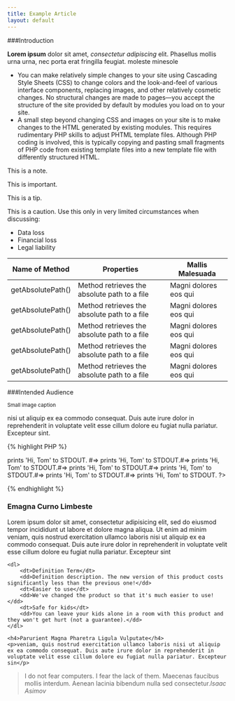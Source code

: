 ```yaml
---
title: Example Article
layout: default
---
```


###Introduction

**Lorem ipsum** dolor sit amet, *consectetur adipiscing* elit. Phasellus mollis urna urna, nec porta erat fringilla feugiat. moleste minesole

* You can make relatively simple changes to your site using Cascading Style Sheets (CSS) to change colors and the look-and-feel of various interface components, replacing images, and other relatively cosmetic changes. No structural changes are made to pages—you accept the structure of the site provided by default by modules you load on to your site.
* A small step beyond changing CSS and images on your site is to make changes to the HTML generated by existing modules. This requires rudimentary PHP skills to adjust PHTML template files. Although PHP coding is involved, this is typically copying and pasting small fragments of PHP code from existing template files into a new template file with differently structured HTML.


<div class="bs-callout bs-callout-info" id="info">
  <p>This is a note.</p>
</div>


<div class="bs-callout bs-callout-warning">
    <p>This is important.</p>
</div>

<div class="bs-callout bs-callout-tip">
  <p>This is a tip.</p>
</div>

<div class="bs-callout bs-callout-danger">
  <p>This is a caution. Use this only in very limited circumstances when discussing:
  </p><ul class="note"><li>Data loss</li>
  <li>Financial loss</li>
  <li>Legal liability</li></ul><p></p>
</div>

<table>
	<thead>
			<tr>
				<th>Name of Method</th>
				<th>Properties</th>
				<th>Mallis Malesuada</th>
			</tr>
		</thead>
		<tbody>
			<tr>
				<td>getAbsolutePath()</td>
				<td>Method retrieves the absolute path to a file</td>
				<td>Magni dolores eos qui </td>
			</tr>
			<tr>
				<td>getAbsolutePath()</td>
				<td>Method retrieves the absolute path to a file</td>
				<td>Magni dolores eos qui </td>
			</tr>
			<tr>
				<td>getAbsolutePath()</td>
				<td>Method retrieves the absolute path to a file</td>
				<td>Magni dolores eos qui </td>
			</tr>
			<tr>
				<td>getAbsolutePath()</td>
				<td>Method retrieves the absolute path to a file</td>
				<td>Magni dolores eos qui </td>
			</tr>
			<tr>
				<td>getAbsolutePath()</td>
				<td>Method retrieves the absolute path to a file</td>
				<td>Magni dolores eos qui </td>
			</tr>
		</tbody>

</table>

###Intended Audience

<img src="http://placekitten.com/800/400" alt="" /><br />
<small>Small image caption</small>


nisi ut aliquip ex ea commodo consequat. Duis aute irure dolor in reprehenderit in voluptate velit esse cillum dolore eu fugiat nulla pariatur. Excepteur sint.

{% highlight PHP %}
<?php
echo (name);
//puts "Hi, #{name}"
end
print_hi('Tom')
#=> prints 'Hi, Tom' to STDOUT.
#=> prints 'Hi, Tom' to STDOUT.#=> prints 'Hi, Tom' to STDOUT.#=> prints 'Hi, Tom' to STDOUT.#=> prints 'Hi, Tom' to STDOUT.#=> prints 'Hi, Tom' to STDOUT.#=> prints 'Hi, Tom' to STDOUT.
?>
{% endhighlight %}


### Emagna Curno Limbeste

Lorem ipsum dolor sit amet, consectetur adipisicing elit, sed do eiusmod tempor incididunt ut labore et dolore magna aliqua. Ut enim ad minim veniam, quis nostrud exercitation ullamco laboris nisi ut aliquip ex ea commodo consequat. Duis aute irure dolor in reprehenderit in voluptate velit esse cillum dolore eu fugiat nulla pariatur. Excepteur sint

	<dl>
		<dt>Definition Term</dt>
		<dd>Definition description. The new version of this product costs significantly less than the previous one!</dd>
		<dt>Easier to use</dt>
		<dd>We've changed the product so that it's much easier to use!</dd>
		<dt>Safe for kids</dt>
		<dd>You can leave your kids alone in a room with this product and they won't get hurt (not a guarantee).</dd>
	</dl>

	<h4>Parurient Magna Pharetra Ligula Vulputate</h4>
	<p>veniam, quis nostrud exercitation ullamco laboris nisi ut aliquip ex ea commodo consequat. Duis aute irure dolor in reprehenderit in voluptate velit esse cillum dolore eu fugiat nulla pariatur. Excepteur sin</p>

> I do not fear computers. I fear the lack of them. Maecenas faucibus mollis interdum. Aenean lacinia bibendum nulla sed consectetur.<cite>Isaac Asimov</cite>



